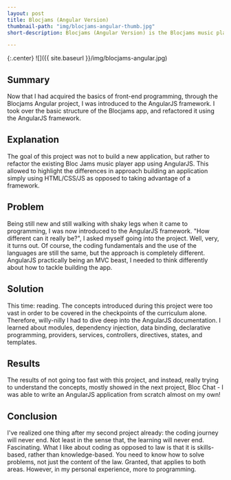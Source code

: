 ```yaml
---
layout: post
title: Blocjams (Angular Version)
thumbnail-path: "img/blocjams-angular-thumb.jpg"
short-description: Blocjams (Angular Version) is the Blocjams music player app refactored with AngularJS and Bootstrap UI.

---
```


{:.center}
![]({{ site.baseurl }}/img/blocjams-angular.jpg)

## Summary

Now that I had acquired the basics of front-end programming, through the Blocjams Angular project, I was introduced to the AngularJS framework. I took over the basic structure of the Blocjams app, and refactored it using the AngularJS framework.

## Explanation

The goal of this project was not to build a new application, but rather to refactor the existing Bloc Jams music player app using AngularJS. This allowed to highlight the differences in approach building an application simply using HTML/CSS/JS as opposed to taking advantage of a framework.

## Problem

Being still new and still walking with shaky legs when it came to programming, I was now introduced to the AngularJS framework. "How different can it really be?", I asked myself going into the project. Well, very, it turns out. Of course, the coding fundamentals and the use of the languages are still the same, but the approach is completely different. AngularJS practically being an MVC beast, I needed to think differently about how to tackle building the app.

## Solution

This time: reading. The concepts introduced during this project were too vast in order to be covered in the checkpoints of the curriculum alone. Therefore, willy-nilly I had to dive deep into the AngularJS documentation. I learned about modules, dependency injection, data binding, declarative programming, providers, services, controllers, directives, states, and templates.

## Results

The results of not going too fast with this project, and instead, really trying to understand the concepts, mostly showed in the next project, Bloc Chat - I was able to write an AngularJS application from scratch almost on my own!

## Conclusion

I've realized one thing after my second project already: the coding journey will never end. Not least in the sense that, the learning will never end. Fascinating. What I like about coding as opposed to law is that it is skills-based, rather than knowledge-based. You need to know how to solve problems, not just the content of the law. Granted, that applies to both areas. However, in my personal experience, more to programming.
